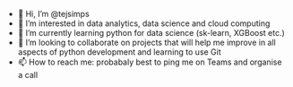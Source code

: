 - 👋 Hi, I’m @tejsimps
- 👀 I’m interested in data analytics, data science and cloud computing
- 🌱 I’m currently learning python for data science (sk-learn, XGBoost etc.)
- 💞️ I’m looking to collaborate on projects that will help me improve in all aspects of python development and learning to use Git
- 📫 How to reach me: probabaly best to ping me on Teams and organise a call

<!---
tejsimps/tejsimps is a ✨ special ✨ repository because its `README.md` (this file) appears on your GitHub profile.
You can click the Preview link to take a look at your changes.
--->
